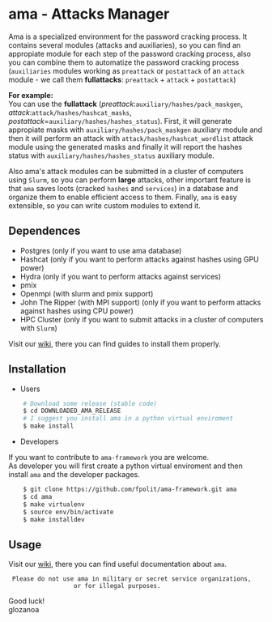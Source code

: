 # ama - Attacks Manager

Ama is a specialized environment for the password cracking process. It contains several modules (attacks and auxiliaries), so you can find an appropiate module for each step of the password cracking process, also you can combine them to automatize the password cracking process (`auxiliaries` modules working as `preattack` or `postattack` of an `attack` module - we call them **fullattacks**: `preattack` + `attack` + `postattack`)

**For example:**   
You can use the **fullattack** (*preattack*:`auxiliary/hashes/pack_maskgen`, *attack*:`attack/hashes/hashcat_masks`, *postattack*=`auxiliary/hashes/hashes_status`). First, it will generate appropiate masks with `auxiliary/hashes/pack_maskgen` auxiliary module and then it will perform an attack with `attack/hashes/hashcat_wordlist` attack module using the generated masks and finally it will report the hashes status with `auxiliary/hashes/hashes_status` auxiliary module.

Also ama's attack modules can be submitted in a cluster of computers using `Slurm`, so you can perform **large** attacks, other important feature is that `ama` saves loots (cracked `hashes` and `services`) in a database and organize them to enable efficient access to them. Finally, `ama` is easy extensible, so you can write custom modules to extend it.

## Dependences
* Postgres (only if you want to use ama database) 
* Hashcat (only if you want to perform attacks against hashes using GPU power)
* Hydra (only if you want to perform attacks against services)
* pmix
* Openmpi (with slurm and pmix support)
* John The Ripper (with MPI support) (only if you want to perform attacks against hashes using CPU power)
* HPC Cluster (only if you want to submit attacks in a cluster of computers with `Slurm`)

Visit our [wiki](https://github.com/fpolit/ama-framework/wiki), there you can find guides to install them properly.


## Installation
* Users

```bash
    # Download some release (stable code)
    $ cd DOWNLOADED_AMA_RELEASE
    # I suggest you install ama in a python virtual enviroment
    $ make install
```

* Developers

If you want to contribute to `ama-framework` you are welcome.   
As developer you will first create a python virtual enviroment 
and then install `ama` and the developer packages.
```bash
    $ git clone https://github.com/fpolit/ama-framework.git ama
    $ cd ama
    $ make virtualenv
    $ source env/bin/activate
    $ make installdev
```

## Usage
Visit our [wiki](https://github.com/fpolit/ama-framework/wiki), there you can find useful documentation about `ama`.  



     Please do not use ama in military or secret service organizations,
                      or for illegal purposes.



Good luck!  
            glozanoa
